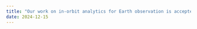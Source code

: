```yaml
---
title: "Our work on in-orbit analytics for Earth observation is accepted to IEEE International Conference on Pervasive Computing and Communications (**PerCom**) (AR: 24/152=15.7%)."
date: 2024-12-15
---
```

